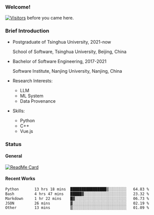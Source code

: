 ### Welcome!

[![Visitors](https://visitor-badge.laobi.icu/badge?page_id=HermitSun.HermitSun)]() before you came here.

### Brief Introduction

- Postgraduate of Tsinghua University, 2021-now
  
  School of Software, Tsinghua University, Beijing, China

- Bachelor of Software Engineering, 2017-2021
  
  Software Institute, Nanjing University, Nanjing, China

- Research Interests:
  - LLM
  - ML System
  - Data Provenance

- Skills:
  - Python
  - C++
  - Vue.js

### Status

#### General

[![ReadMe Card](https://github-readme-stats.hermitsun.vercel.app/api?username=HermitSun&count_private=true&show_icons=true)]()

#### Recent Works

<!--START_SECTION:waka-->

```txt
Python       13 hrs 18 mins  ████████████████▒░░░░░░░░   64.83 %
Bash         4 hrs 47 mins   █████▓░░░░░░░░░░░░░░░░░░░   23.32 %
Markdown     1 hr 22 mins    █▓░░░░░░░░░░░░░░░░░░░░░░░   06.73 %
JSON         26 mins         ▓░░░░░░░░░░░░░░░░░░░░░░░░   02.19 %
Other        13 mins         ▒░░░░░░░░░░░░░░░░░░░░░░░░   01.09 %
```

<!--END_SECTION:waka-->

